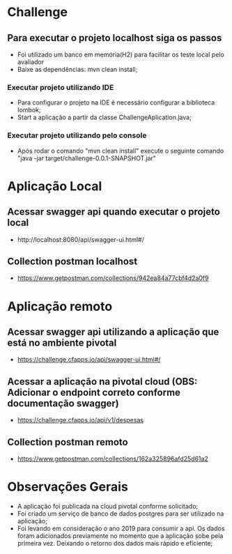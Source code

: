 # Challenge

## Para executar o projeto localhost siga os passos
 - Foi utilizado um banco em memória(H2) para facilitar os teste local pelo avaliador
 - Baixe as dependências: mvn clean install;
 
### Executar projeto utilizando IDE
 - Para configurar o projeto na IDE é necessário configurar a biblioteca lombok; 
 - Start a aplicação a partir da classe ChallengeAplication.java;
 
### Executar projeto utilizando pelo console
 - Após rodar o comando "mvn clean install" execute o seguinte comando "java -jar target/challenge-0.0.1-SNAPSHOT.jar"
 

# Aplicação Local

## Acessar swagger api quando executar o projeto local
 - http://localhost:8080/api/swagger-ui.html#/

## Collection postman localhost
 - https://www.getpostman.com/collections/942ea84a77cbf4d2a0f9


# Aplicação remoto

## Acessar swagger api utilizando a aplicação que está no ambiente pivotal
 - https://challenge.cfapps.io/api/swagger-ui.html#/

## Acessar a aplicação na pivotal cloud (OBS: Adicionar o endpoint correto conforme documentação swagger)
 - https://challenge.cfapps.io/api/v1/despesas

## Collection postman remoto
 - https://www.getpostman.com/collections/162a325896afd25d61a2

# Observações Gerais
 - A aplicação foi publicada na cloud pivotal conforme solicitado;
 - Foi criado um serviço de banco de dados postgres para ser utilizado na aplicação;
 - Foi levando em consideração o ano 2019 para consumir a api. Os dados foram adicionados previamente no momento que a aplicação sobe pela primeira vez. Deixando o retorno dos dados mais rápido e eficiente;


